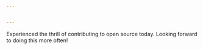```yaml
---


---
```


<p>Experienced the thrill of contributing to open source today. Looking forward to doing this more often!</p>

